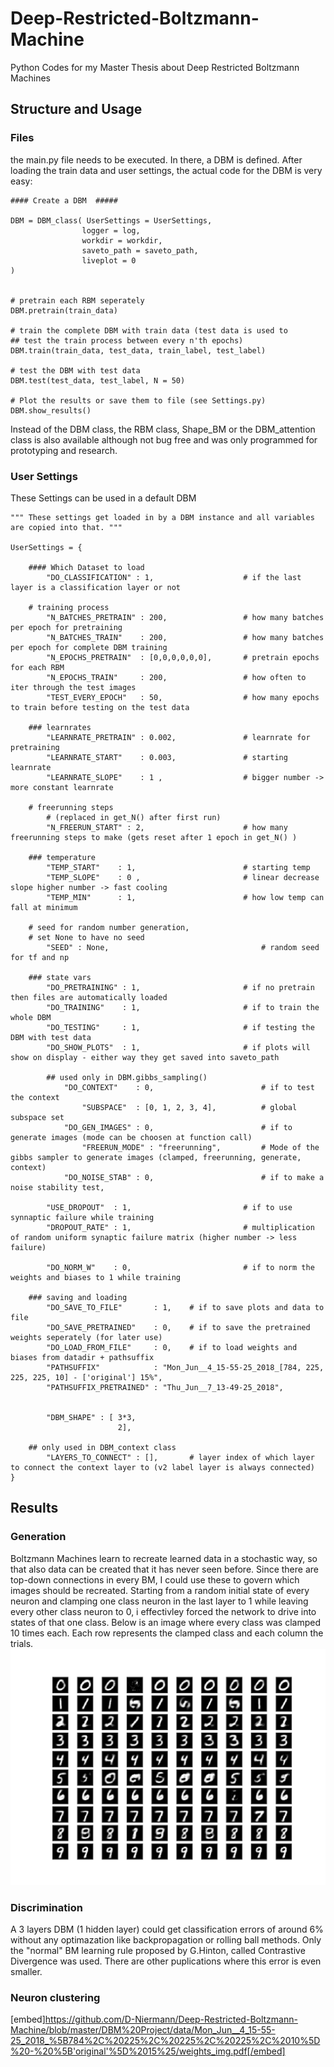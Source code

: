 # Deep-Restricted-Boltzmann-Machine
Python Codes for my Master Thesis about Deep Restricted Boltzmann Machines


## Structure and Usage
### Files
the main.py file needs to be executed. In there, a DBM is defined. After loading the train data and user settings, the actual code for the DBM is very easy:



```
#### Create a DBM  #####

DBM = DBM_class( UserSettings = UserSettings,
				logger = log,
				workdir = workdir,
				saveto_path = saveto_path,
				liveplot = 0
)


# pretrain each RBM seperately 
DBM.pretrain(train_data)

# train the complete DBM with train data (test data is used to 
## test the train process between every n'th epochs)
DBM.train(train_data, test_data, train_label, test_label)

# test the DBM with test data
DBM.test(test_data, test_label, N = 50)

# Plot the results or save them to file (see Settings.py)
DBM.show_results()
```

Instead of the DBM class, the RBM class, Shape_BM or the DBM_attention class is also available although not bug free and was only programmed for prototyping and research.
<asd>
### User Settings
These Settings can be used in a default DBM
```
""" These settings get loaded in by a DBM instance and all variables are copied into that. """

UserSettings = {
	
	#### Which Dataset to load 
		"DO_CLASSIFICATION" : 1,					# if the last layer is a classification layer or not
	
	# training process
		"N_BATCHES_PRETRAIN" : 200, 				# how many batches per epoch for pretraining
		"N_BATCHES_TRAIN"    : 200, 				# how many batches per epoch for complete DBM training
		"N_EPOCHS_PRETRAIN"  : [0,0,0,0,0,0], 		# pretrain epochs for each RBM
		"N_EPOCHS_TRAIN"     : 200, 				# how often to iter through the test images
		"TEST_EVERY_EPOCH"   : 50, 					# how many epochs to train before testing on the test data

	### learnrates
		"LEARNRATE_PRETRAIN" : 0.002,				# learnrate for pretraining
		"LEARNRATE_START"    : 0.003,				# starting learnrate
		"LEARNRATE_SLOPE"    : 1 ,					# bigger number -> more constant learnrate

	# freerunning steps 
		# (replaced in get_N() after first run)
		"N_FREERUN_START" : 2,						# how many freerunning steps to make (gets reset after 1 epoch in get_N() )

	### temperature
		"TEMP_START"    : 1,						# starting temp
		"TEMP_SLOPE"    : 0 , 						# linear decrease slope higher number -> fast cooling
		"TEMP_MIN"      : 1,						# how low temp can fall at minimum

	# seed for random number generation,
	# set None to have no seed 
		"SEED" : None,									# random seed for tf and np

	### state vars
		"DO_PRETRAINING" : 1,						# if no pretrain then files are automatically loaded
		"DO_TRAINING"    : 1,						# if to train the whole DBM
		"DO_TESTING"     : 1,						# if testing the DBM with test data
		"DO_SHOW_PLOTS"  : 1,						# if plots will show on display - either way they get saved into saveto_path

		## used only in DBM.gibbs_sampling() 
			"DO_CONTEXT"    : 0,						# if to test the context 
				"SUBSPACE"  : [0, 1, 2, 3, 4], 			# global subspace set 
			"DO_GEN_IMAGES" : 0,						# if to generate images (mode can be choosen at function call)
				"FREERUN_MODE" : "freerunning",			# Mode of the gibbs sampler to generate images (clamped, freerunning, generate, context)
			"DO_NOISE_STAB" : 0,						# if to make a noise stability test,

		"USE_DROPOUT"  : 1,							# if to use synnaptic failure while training
		"DROPOUT_RATE" : 1,							# multiplication of random uniform synaptic failure matrix (higher number -> less failure)

		"DO_NORM_W"    : 0,							# if to norm the weights and biases to 1 while training

	### saving and loading
		"DO_SAVE_TO_FILE"       : 1, 	# if to save plots and data to file
		"DO_SAVE_PRETRAINED"    : 0, 	# if to save the pretrained weights seperately (for later use)
		"DO_LOAD_FROM_FILE"     : 0, 	# if to load weights and biases from datadir + pathsuffix
		"PATHSUFFIX"            : "Mon_Jun__4_15-55-25_2018_[784, 225, 225, 225, 10] - ['original'] 15%", 
		"PATHSUFFIX_PRETRAINED" : "Thu_Jun__7_13-49-25_2018",


		"DBM_SHAPE" : [	3*3,
						2],

	## only used in DBM_context class
		"LAYERS_TO_CONNECT" : [],		# layer index of which layer to connect the context layer to (v2 label layer is always connected)
}
```
## Results
### Generation
Boltzmann Machines learn to recreate learned data in a stochastic way, so that also data can be created that it has never seen before. Since there are top-down connections in every BM, I could use these to govern which images should be recreated. Starting from a random initial state of every neuron and clamping one class neuron in the last layer to 1 while leaving every other class neuron to 0, i effectivley forced the network to drive into states of that one class. Below is an image where every class was clamped 10 times each. Each row represents the clamped class and each column the trials.
![alt text](https://raw.githubusercontent.com/D-Niermann/Deep-Restricted-Boltzmann-Machine/master/Results/Generierung%20mit%20ohne%20dropout/Thu_Jul_12_12-19-26_2018_%5B784%2C%20225%2C%20225%2C%20225%2C%2010%5D%20-%20%5B'doppelte%20recurents'%5D%20auch%20gut/generated_img.png "Generated images from a deep BM.")

### Discrimination
A 3 layers DBM (1 hidden layer) could get classification errors of around 6% without any optimazation like backpropagation or rolling ball methods. Only the "normal" BM learning rule proposed by G.Hinton, called Contrastive Divergence was used. There are other puplications where this error is even smaller.

### Neuron clustering

[embed]https://github.com/D-Niermann/Deep-Restricted-Boltzmann-Machine/blob/master/DBM%20Project/data/Mon_Jun__4_15-55-25_2018_%5B784%2C%20225%2C%20225%2C%20225%2C%2010%5D%20-%20%5B'original'%5D%2015%25/weights_img.pdf[/embed]